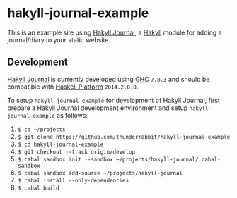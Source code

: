hakyll-journal-example
======================

This is an example site using
[Hakyll Journal](https://github.com/thunderrabbit/hakyll-journal), a
[Hakyll](http://jaspervdj.be/hakyll/) module for adding a journal/diary to
your static website.

Development
-----------

[Hakyll Journal](https://github.com/thunderrabbit/hakyll-journal) is currently
developed using [GHC](https://www.haskell.org/ghc/) `7.8.3` and should be
compatible with [Haskell Platform](https://www.haskell.org/platform/)
`2014.2.0.0`.

To setup `hakyll-journal-example` for development of Hakyll Journal, first
prepare a Hakyll Journal development environment and setup
`hakyll-journal-example` as follows:

1. `$ cd ~/projects`
2. `$ git clone https://github.com/thunderrabbit/hakyll-journal-example`
3. `$ cd hakyll-journal-example`
4. `$ git checkout --track origin/develop`
5. `$ cabal sandbox init --sandbox ~/projects/hakyll-journal/.cabal-sandbox`
6. `$ cabal sandbox add-source ~/projects/hakyll-journal`
7. `$ cabal install --only-dependencies`
8. `$ cabal build`
